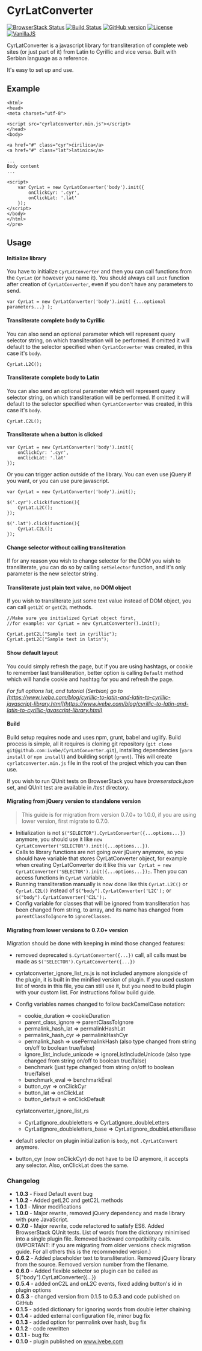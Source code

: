 # CyrLatConverter

[![BrowserStack Status](https://automate.browserstack.com/badge.svg?badge_key=dHVuTGtIQU9hRGlkSHRpNTQvUkxrdS84MGV2RkZucHhCR3NVV3hSZjFMYz0tLXA5eXBTK3NkbUdKV1VWUG9LcnY4T3c9PQ==--4a7fe8b023e4d81edf2b47db02e1fb3a49c57d69%)](https://automate.browserstack.com/public-build/dHVuTGtIQU9hRGlkSHRpNTQvUkxrdS84MGV2RkZucHhCR3NVV3hSZjFMYz0tLXA5eXBTK3NkbUdKV1VWUG9LcnY4T3c9PQ==--4a7fe8b023e4d81edf2b47db02e1fb3a49c57d69%)
[![Build Status](https://travis-ci.com/ivebe/CyrLatConverter.svg?branch=master)](https://travis-ci.com/ivebe/CyrLatConverter)
[![GitHub version](https://badge.fury.io/gh/ivebe%2FCyrLatConverter.svg)](https://badge.fury.io/gh/ivebe%2FCyrLatConverter)
[![License](https://img.shields.io/badge/License-Apache%202.0-blue.svg)](https://opensource.org/licenses/Apache-2.0)
[![VanillaJS](https://img.shields.io/badge/VanillaJS-no--dependencies-green.svg)]()

CyrLatConverter is a javascript library for transliteration of complete web sites (or just part of it) from Latin to Cyrillic and vice versa. Built with Serbian language as a reference.

It's easy to set up and use.

## Example
    <html>
    <head> 
    <meta charset="utf-8">

    <script src="cyrlatconverter.min.js"></script> 
    </head>
    <body>

    <a href="#" class="cyr">ćirilica</a>
    <a href="#" class="lat">latinica</a>

    ...
    Body content
    ...

    <script>
        var CyrLat = new CyrLatConverter('body').init({
            onClickCyr: '.cyr',
            onClickLat: '.lat'
        });
    </script>
    </body>
    </html>
    </pre>

## Usage

#### Initialize library
You have to initialize `CyrLatConverter` and then you can call functions from the `CyrLat` (or however you name it). You should always call `init` function after creation of `CyrLatConverter`, even if you don't have any parameters to send.

    var CyrLat = new CyrLatConverter('body').init( {...optional parameters...} );


#### Transliterate complete body to Cyrillic
You can also send an optional parameter which will represent query selector string, on which transliteration will be performed. 
If omitted it will default to the selector specified when `CyrLatConverter` was created, in this case it's `body`. 

    CyrLat.L2C();


#### Transliterate complete body to Latin
You can also send an optional parameter which will represent query selector string, on which transliteration will be performed. 
If omitted it will default to the selector specified when `CyrLatConverter` was created, in this case it's `body`. 

    CyrLat.C2L();

#### Transliterate when a button is clicked

    var CyrLat = new CyrLatConverter('body').init({
        onClickCyr: '.cyr',
        onClickLat: '.lat'
    });


Or you can trigger action outside of the library. You can even use jQuery if you want, or you can use pure javascript.


    var CyrLat = new CyrLatConverter('body').init();
    
    $('.cyr').click(function(){
        CyrLat.L2C();
    });
    
    $('.lat').click(function(){
        CyrLat.C2L();
    });

#### Change selector without calling transliteration
If for any reason you wish to change selector for the DOM you wish to transliterate, you can do so by calling `setSelector` 
function, and it's only parameter is the new selector string.

#### Transliterate just plain text value, no DOM object
If you wish to transliterate just some text value instead of DOM object, you can call `getL2C` or `getC2L` methods. 

    //Make sure you initialized CyrLat object first, 
    //for example: var CyrLat = new CyrLatConverter().init();
    
    CyrLat.getC2L("Sample text in cyrillic");
    CyrLat.getL2C("Sample text in latin");

#### Show default layout
You could simply refresh the page, but if you are using hashtags, or cookie to remember last transliteration, 
better option is calling `Default` method which will handle cookie and hashtag for you and refresh the page.

*For full options list, and tutorial (Serbian) go to 
[https://www.ivebe.com/blog/cyrillic-to-latin-and-latin-to-cyrillic-javascript-library.html](https://www.ivebe.com/blog/cyrillic-to-latin-and-latin-to-cyrillic-javascript-library.html)*

#### Build 

Build setup requires node and uses npm, grunt, babel and uglify. Build process is simple, all it requires is cloning 
git repository (`git clone git@github.com:ivebe/CyrLatConverter.git`), installing dependencies (`yarn install` or `npm install`) 
and building script (`grunt`). This will create `cyrlatconverter.min.js` file in the root of the project which you can then use.

If you wish to run QUnit tests on BrowserStack you have *browserstack.json* set, and QUnit test are available in */test* directory.

#### Migrating from jQuery version to standalone version
> This guide is for migration from version 0.7.0+ to 1.0.0, if you are using lower version, first migrate to 0.7.0.
- Initialization is not `$("SELECTOR").CyrLatConverter({...options...})` anymore, you should use it like `new CyrLatConverter('SELECTOR').init({...options...})`.
- Calls to library functions are not going over jQuery anymore, so you should have variable that stores CyrLatConverter object, for example when creating CyrLatConverter do it like this `var CyrLat = new CyrLatConverter('SELECTOR').init({...options...});`. Then you can access functions in `CyrLat` variable.
- Running transliteration manually is now done like this `CyrLat.L2C()` or `CyrLat.C2L()` instead of `$("body").CyrLatConverter('L2C');` or `$("body").CyrLatConverter('C2L');`.
- Config variable for classes that will be ignored from transliteration has been changed from string, to array, and its name has changed from `parentClassToIgnore` to `ignoreClasses`.

#### Migrating from lower versions to 0.7.0+ version

Migration should be done with keeping in mind those changed features:

- removed deprecated `$.CyrLatConverter({...})` call, all calls must be made as `$('SELECTOR').CyrLatConverter({...})`
- cyrlatconverter_ignore_list_rs.js is not included anymore alongside of the plugin, it is built in the minified version of plugin. If you used custom list of words in this file, you can still use it, but you need to build plugin with your custom list. For instructions follow build guide.
- Config variables names changed to follow backCamelCase notation:
    * cookie_duration => cookieDuration
    * parent_class_ignore => parentClassToIgnore
    * permalink_hash_lat => permalinkHashLat
    * permalink_hash_cyr => permalinkHashCyr
    * permalink_hash => usePermalinkHash (also type changed from string on/off to boolean true/false)
    * ignore_list_include_unicode => ignoreListIncludeUnicode (also type changed from string on/off to boolean true/false)
    * benchmark (just type changed from string on/off to boolean true/false)
    * benchmark_eval => benchmarkEval
    * button_cyr => onClickCyr
    * button_lat => onClickLat
    * button_default => onClickDefault
    
    cyrlatconverter_ignore_list_rs
    * CyrLatIgnore_doubleletters => CyrLatIgnore_doubleLetters
    * CyrLatIgnore_doubleletters_base => CyrLatIgnore_doubleLettersBase
    
- default selector on plugin initialization is `body`, not `.CyrLatConvert` anymore.
- button_cyr (now onClickCyr) do not have to be ID anymore, it accepts any selector. Also, onClickLat does the same.

### Changelog
- **1.0.3** - Fixed Default event bug 
- **1.0.2** - Added getL2C and getC2L methods 
- **1.0.1** - Minor modifications
- **1.0.0** - Major rewrite, removed jQuery dependency and made library with pure JavaScript.
- **0.7.0** - Major rewrite, code refactored to satisfy ES6. Added BrowserStack QUnit tests. List of words from the dictionary minimised into a single plugin file. Removed backward compatibility calls. (IMPORTANT: if you are migrating from older versions check migration guide. For all others this is the recommended version.)
- **0.6.2** - Added placeholder text to transliteration. Removed jQuery library from the source. Removed version number from the filename.
- **0.6.0** - Added flexible selector so plugin can be called as $("body").CyrLatConverter({...})
- **0.5.4** - added onC2L and onL2C events, fixed adding button's id in plugin options
- **0.5.3** - changed version from 0.1.5 to 0.5.3 and code published on GitHub
- **0.1.5** - added dictionary for ignoring words from double letter chaining
- **0.1.4** - added external configuration file, minor bug fix
- **0.1.3** - added option for permalink over hash, bug fix
- **0.1.2** - code rewritten
- **0.1.1** - bug fix
- **0.1.0** - plugin published on www.ivebe.com
